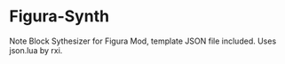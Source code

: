 # Figura-Synth
Note Block Sythesizer for Figura Mod, template JSON file included. Uses json.lua by rxi.

